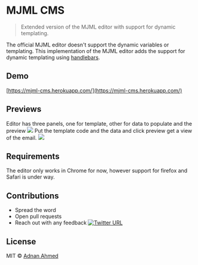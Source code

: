 # MJML CMS
> Extended version of the MJML editor with support for dynamic templating. 

The official MJML editor doesn't support the dynamic variables or templating. This implementation of the MJML editor adds the support for dynamic templating using [handlebars](https://handlebarsjs.com/).

## Demo
[https://mjml-cms.herokuapp.com/](https://mjml-cms.herokuapp.com/)

## Previews
Editor has three panels, one for template, other for data to populate and the preview
![](https://i.imgur.com/nJvYapC.png)
Put the template code and the data and click preview get a view of the email.
![](https://i.imgur.com/LixxQ2c.png)

## Requirements

The editor only works in Chrome for now, however support for firefox and Safari is under way.

## Contributions
* Spread the word
* Open pull requests
* Reach out with any feedback [![Twitter URL](https://img.shields.io/twitter/url/https/twitter.com/idnan_se.svg?style=social&label=Follow%20%40idnan_se)](https://twitter.com/idnan_se)

## License
MIT © [Adnan Ahmed](https://adnanahmed.info)

